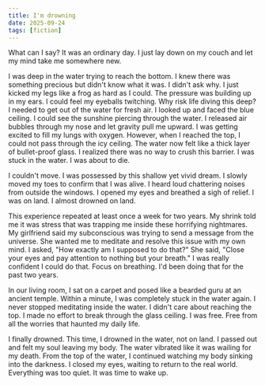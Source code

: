 ```yaml
---
title: I'm drowning
date: 2025-09-24
tags: [fiction]
---
```


What can I say? It was an ordinary day. I just lay down on my couch and let my mind take me somewhere new.

I was deep in the water trying to reach the bottom. I knew there was something precious but didn't know what it was. I didn't ask why. I just kicked my legs like a frog as hard as I could. The pressure was building up in my ears. I could feel my eyeballs twitching. Why risk life diving this deep? I needed to get out of the water for fresh air. I looked up and faced the blue ceiling. I could see the sunshine piercing through the water. I released air bubbles through my nose and let gravity pull me upward. I was getting excited to fill my lungs with oxygen. However, when I reached the top, I could not pass through the icy ceiling. The water now felt like a thick layer of bullet-proof glass. I realized there was no way to crush this barrier. I was stuck in the water. I was about to die.

I couldn't move. I was possessed by this shallow yet vivid dream. I slowly moved my toes to confirm that I was alive. I heard loud chattering noises from outside the windows. I opened my eyes and breathed a sigh of relief. I was on land. I almost drowned on land.

This experience repeated at least once a week for two years. My shrink told me it was stress that was trapping me inside these horrifying nightmares. My girlfriend said my subconscious was trying to send a message from the universe. She wanted me to meditate and resolve this issue with my own mind. I asked, "How exactly am I supposed to do that?" She said, "Close your eyes and pay attention to nothing but your breath." I was really confident I could do that. Focus on breathing. I'd been doing that for the past two years.

In our living room, I sat on a carpet and posed like a bearded guru at an ancient temple. Within a minute, I was completely stuck in the water again. I never stopped meditating inside the water. I didn't care about reaching the top. I made no effort to break through the glass ceiling. I was free. Free from all the worries that haunted my daily life.

I finally drowned. This time, I drowned in the water, not on land. I passed out and felt my soul leaving my body. The water vibrated like it was wailing for my death. From the top of the water, I continued watching my body sinking into the darkness. I closed my eyes, waiting to return to the real world. Everything was too quiet. It was time to wake up.